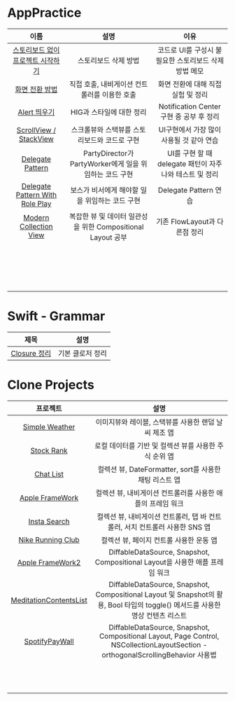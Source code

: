# AppPractice

|이름|설명|이유|
|:-:|:-:|:-:|
| [스토리보드 없이 프로젝트 시작하기](https://github.com/KayAhn0126/AppPractice/blob/main/HowToRemoveStoryboard/HowToRemoveStoryboard.md) | 스토리보드 삭제 방법| 코드로 UI를 구성시 불필요한 스토리보드 삭제 방법 메모 |
| [화면 전환 방법](https://github.com/KayAhn0126/AppPractice/tree/main/ScreenTransition) | 직접 호출, 내비게이션 컨트롤러를 이용한 호출 | 화면 전환에 대해 직접 실험 및 정리 |
| [Alert 띄우기](https://github.com/KayAhn0126/AppPractice/tree/main/Alert)| HIG과 스타일에 대한 정리 | Notification Center 구현 중 공부 후 정리 |
| [ScrollView / StackView](https://github.com/KayAhn0126/AppPractice/tree/main/StackViewAndScrollView) | 스크롤뷰와 스택뷰를 스토리보드와 코드로 구현 | UI구현에서 가장 많이 사용될 것 같아 연습 |
| [Delegate Pattern](https://github.com/KayAhn0126/AppPractice/tree/main/DelegatePattern) | PartyDirector가 PartyWorker에게 일을 위임하는 코드 구현 | UI를 구현 할 때 delegate 패턴이 자주 나와 테스트 및 정리 |
| [Delegate Pattern With Role Play](https://github.com/KayAhn0126/AppPractice/tree/main/DelegatePatternWithRolePlay)| 보스가 비서에게 해야할 일을 위임하는 코드 구현| Delegate Pattern 연습|
| [Modern Collection View](https://github.com/KayAhn0126/AppPractice/tree/main/ModernCollectionView)| 복잡한 뷰 및 데이터 일관성을 위한 Compositional Layout 공부| 기존 FlowLayout과 다른점 정리 |
| | | |
| | | |
| | | |
| | | |
| | | |
| | | |
| | | |
| | | |
| | | |
| | | |
| | | |
| | | |
| | | |
| | | |
| | | |
| | | |
| | | |
| | | |


# Swift - Grammar
| 제목 | 설명|
|:-:|:-:|
|[Closure 정리](https://github.com/KayAhn0126/AppPractice/tree/main/Closure)| 기본 클로저 정리|

# Clone Projects


| 프로젝트 | 설명 |
|:-:|:-:|
| [Simple Weather](https://github.com/KayAhn0126/SimpleWeather)| 이미지뷰와 레이블, 스택뷰를 사용한 랜덤 날씨 제조 앱 |
| [Stock Rank](https://github.com/KayAhn0126/StockRank)| 로컬 데이터를 기반 및 컬렉션 뷰를 사용한 주식 순위 앱 |
| [Chat List](https://github.com/KayAhn0126/ChatList)| 컬렉션 뷰, DateFormatter, sort를 사용한 채팅 리스트 앱 |
| [Apple FrameWork](https://github.com/KayAhn0126/AppleFramework)| 컬렉션 뷰, 내비게이션 컨트롤러를 사용한 애플의 프레임 워크 |
| [Insta Search](https://github.com/KayAhn0126/InstaSearch)| 컬렉션 뷰, 내비게이션 컨트롤러, 탭 바 컨트롤러, 서치 컨트롤러 사용한 SNS 앱 |
| [Nike Running Club](https://github.com/KayAhn0126/NRC)| 컬렉션 뷰, 페이지 컨트롤 사용한 운동 앱|
| [Apple FrameWork2](https://github.com/KayAhn0126/AppleFrameworkWithCompositionalLayout)| DiffableDataSource, Snapshot, Compositional Layout을 사용한 애플 프레임 워크|
| [MeditationContentsList](https://github.com/KayAhn0126/MeditationContentsList)| DiffableDataSource, Snapshot, Compositional Layout 및 Snapshot의 활용, Bool 타입의 toggle() 메서드를 사용한 명상 컨텐츠 리스트|
| [SpotifyPayWall](https://github.com/KayAhn0126/SpotifyPayWall)| DiffableDataSource, Snapshot, Compositional Layout, Page Control, NSCollectionLayoutSection - orthogonalScrollingBehavior 사용법|
| | |
| | |
| | |
| | |
| | |
| | |
| | |
| | |
| | |
| | |
| | |
| | |


